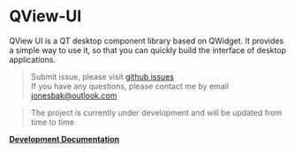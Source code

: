 # QView-UI

QView UI is a QT desktop component library based on QWidget. It provides a simple way to use it, so that you can quickly build the interface of desktop applications.

> Submit issue, please visit [github issues](https://github.com/elton11220/QView-UI/issues)  
> If you have any questions, please contact me by email [jonesbak@outlook.com](mailto://jonesbak@outlook.com)

> The project is currently under development and will be updated from time to time

**[Development Documentation](https://elton11220.github.io/QView-UI/)**
